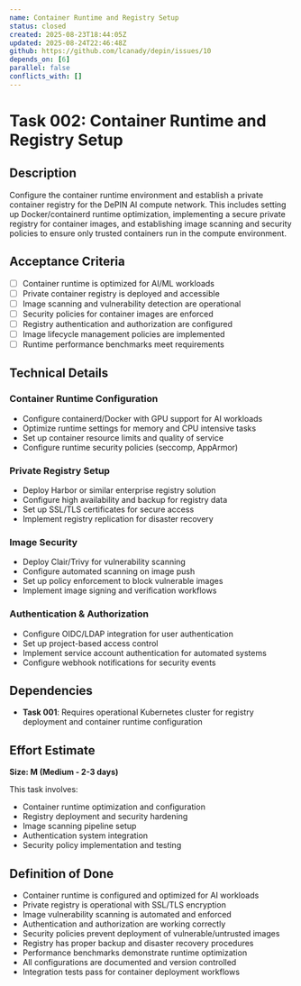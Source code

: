 ```yaml
---
name: Container Runtime and Registry Setup
status: closed
created: 2025-08-23T18:44:05Z
updated: 2025-08-24T22:46:48Z
github: https://github.com/lcanady/depin/issues/10
depends_on: [6]
parallel: false
conflicts_with: []
---
```


# Task 002: Container Runtime and Registry Setup

## Description

Configure the container runtime environment and establish a private container registry for the DePIN AI compute network. This includes setting up Docker/containerd runtime optimization, implementing a secure private registry for container images, and establishing image scanning and security policies to ensure only trusted containers run in the compute environment.

## Acceptance Criteria

- [ ] Container runtime is optimized for AI/ML workloads
- [ ] Private container registry is deployed and accessible
- [ ] Image scanning and vulnerability detection are operational
- [ ] Security policies for container images are enforced
- [ ] Registry authentication and authorization are configured
- [ ] Image lifecycle management policies are implemented
- [ ] Runtime performance benchmarks meet requirements

## Technical Details

### Container Runtime Configuration
- Configure containerd/Docker with GPU support for AI workloads
- Optimize runtime settings for memory and CPU intensive tasks
- Set up container resource limits and quality of service
- Configure runtime security policies (seccomp, AppArmor)

### Private Registry Setup
- Deploy Harbor or similar enterprise registry solution
- Configure high availability and backup for registry data
- Set up SSL/TLS certificates for secure access
- Implement registry replication for disaster recovery

### Image Security
- Deploy Clair/Trivy for vulnerability scanning
- Configure automated scanning on image push
- Set up policy enforcement to block vulnerable images
- Implement image signing and verification workflows

### Authentication & Authorization
- Configure OIDC/LDAP integration for user authentication
- Set up project-based access control
- Implement service account authentication for automated systems
- Configure webhook notifications for security events

## Dependencies

- **Task 001**: Requires operational Kubernetes cluster for registry deployment and container runtime configuration

## Effort Estimate

**Size: M (Medium - 2-3 days)**

This task involves:
- Container runtime optimization and configuration
- Registry deployment and security hardening
- Image scanning pipeline setup
- Authentication system integration
- Security policy implementation and testing

## Definition of Done

- Container runtime is configured and optimized for AI workloads
- Private registry is operational with SSL/TLS encryption
- Image vulnerability scanning is automated and enforced
- Authentication and authorization are working correctly
- Security policies prevent deployment of vulnerable/untrusted images
- Registry has proper backup and disaster recovery procedures
- Performance benchmarks demonstrate runtime optimization
- All configurations are documented and version controlled
- Integration tests pass for container deployment workflows
